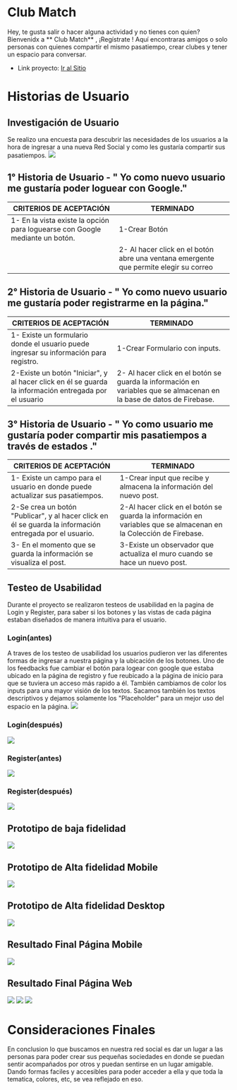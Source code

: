 # Club Match
Hey, te gusta salir o hacer alguna actividad  y no tienes con quien?
Bienvenidx  a   ** Club Match** , ¡Regístrate ! 
 Aquí encontraras amigos o solo personas con quienes  compartir  el mismo pasatiempo, crear clubes y tener un espacio para conversar.
- Link proyecto: [Ir al Sitio](https://samanthamorales24.github.io/SCL021-social-network/src/index.html)



# Historias de Usuario

## Investigación de Usuario
Se realizo una encuesta para descubrir  las necesidades de los usuarios a la hora de ingresar a una nueva Red Social y como les gustaría compartir sus pasatiempos.
![](src/images/encuesta.png)

## 1° Historia de Usuario - " Yo como nuevo usuario me gustaría poder loguear con Google."

|  CRITERIOS DE ACEPTACIÓN   |     TERMINADO  |
|--|--|
| 1- En la vista existe la opción para loguearse con Google mediante un botón. |1-Crear Botón | 
   |  |2- Al hacer click en el botón abre una ventana emergente que permite elegir su correo 

## 2° Historia de Usuario - " Yo como nuevo usuario me gustaría poder registrarme en la página."

|  CRITERIOS DE ACEPTACIÓN   |     TERMINADO  |
|--|--|
| 1- Existe un formulario donde el usuario puede ingresar su información para registro. |1-Crear Formulario con inputs.   | 
   | 2-Existe un botón "Iniciar", y al hacer  click en él se guarda la información entregada por el usuario  |2- Al hacer click en el botón se guarda la información en variables que se almacenan en la base de datos de Firebase.
   
## 3° Historia de Usuario - " Yo como  usuario me gustaría poder compartir mis pasatiempos a través de estados ."

| CRITERIOS DE ACEPTACIÓN                                                                                  | TERMINADO                                                                                                       |
|----------------------------------------------------------------------------------------------------------|------------------------------------------------------------------------------------------------------------------|
| 1- Existe un campo para el usuario en donde puede actualizar sus pasatiempos.                            | 1-Crear input que recibe y almacena la información del nuevo post.                                               |
| 2-Se crea un botón "Publicar", y al hacer  click en él se guarda la información entregada por el usuario. | 2-Al hacer click en el botón se guarda la información en variables que se almacenan en la Colección de Firebase. |
| 3- En el momento que se guarda la información se visualiza el post.                                      | 3-Existe un observador que actualiza el muro cuando se hace un nuevo post.                                       |

## Testeo de Usabilidad
Durante el proyecto se realizaron testeos de usabilidad en la pagina de Login y Register, para saber si los botones y las vistas de cada página estaban diseñados de manera intuitiva para el usuario.

### Login(antes)
A traves de los testeo de usabilidad los usuarios pudieron ver las diferentes formas de ingresar a nuestra página y la ubicación de los botones. Uno de los feedbacks fue cambiar el botón para logear con google que estaba ubicado en la página de registro y fue reubicado a la página de inicio para que se tuviera un acceso más rapido a él. También cambiamos de color los inputs para una mayor visión de los textos. Sacamos también los textos descriptivos y dejamos solamente los "Placeholder" para un mejor uso del espacio en la página.
![](src/images/Teste.png)
### Login(después)
![](src/images/Teste1.png)
### Register(antes)
![](src/images/register.png)
### Register(después)
![](src/images/register1.png)
## Prototipo de baja fidelidad
![](src/images/PrototipoBaja.jpeg)




## Prototipo de Alta fidelidad Mobile
![](src/images/mobile.png)



## Prototipo de Alta fidelidad Desktop
![](src/images/desktop.png)

## Resultado Final Página Mobile
![](src/images/mobile%202.png)
## Resultado Final Página Web
![](src/images/Desktop%20Login.png)
![](src/images/Desktop%20Register.png)
![](src/images/Desktop%20Posts.png)
# Consideraciones Finales 
En conclusion lo que buscamos en nuestra red social es dar un lugar a las personas para poder crear sus pequeñas sociedades en donde se puedan sentir acompañados por otros y puedan sentirse en un lugar amigable. Dando formas faciles y accesibles para poder acceder a ella y que toda la tematica, colores, etc, se vea reflejado en eso.
